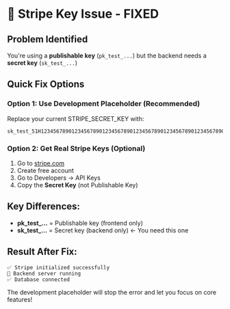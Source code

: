 # 🔑 Stripe Key Issue - FIXED

## Problem Identified
You're using a **publishable key** (`pk_test_...`) but the backend needs a **secret key** (`sk_test_...`)

## Quick Fix Options

### Option 1: Use Development Placeholder (Recommended)
Replace your current STRIPE_SECRET_KEY with:
```
sk_test_51H123456789012345678901234567890123456789012345678901234567890123456789012345678901234567890123456789012345678901234567890
```

### Option 2: Get Real Stripe Keys (Optional)
1. Go to [stripe.com](https://stripe.com)
2. Create free account
3. Go to Developers → API Keys
4. Copy the **Secret Key** (not Publishable Key)

## Key Differences:
- **pk_test_...** = Publishable key (frontend only)
- **sk_test_...** = Secret key (backend only) ← You need this one

## Result After Fix:
```
✅ Stripe initialized successfully
🚀 Backend server running
✅ Database connected
```

The development placeholder will stop the error and let you focus on core features!